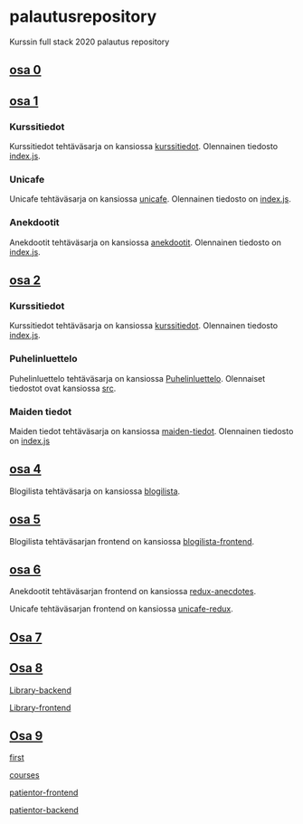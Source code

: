 # palautusrepository

Kurssin full stack 2020 palautus repository

## [osa 0](https://github.com/elehtine/palautusrepository/tree/master/osa0)

## [osa 1](https://github.com/elehtine/palautusrepository/blob/master/osa1/README.md)

### Kurssitiedot

Kurssitiedot tehtäväsarja on kansiossa [kurssitiedot](https://github.com/elehtine/palautusrepository/tree/master/osa1/kurssitiedot). Olennainen tiedosto [index.js](https://github.com/elehtine/palautusrepository/blob/master/osa1/kurssitiedot/src/index.js).

### Unicafe

Unicafe tehtäväsarja on kansiossa [unicafe](https://github.com/elehtine/palautusrepository/tree/master/osa1/unicafe). Olennainen tiedosto on [index.js](https://github.com/elehtine/palautusrepository/blob/master/osa1/unicafe/src/index.js).

### Anekdootit

Anekdootit tehtäväsarja on kansiossa [anekdootit](https://github.com/elehtine/palautusrepository/tree/master/osa1/anekdootit). Olennainen tiedosto on [index.js](https://github.com/elehtine/palautusrepository/blob/master/osa1/anekdootit/src/index.js).

## [osa 2](https://github.com/elehtine/palautusrepository/tree/master/osa2)

### Kurssitiedot

Kurssitiedot tehtäväsarja on kansiossa [kurssitiedot](https://github.com/elehtine/palautusrepository/tree/master/osa1/kurssitiedot). Olennainen tiedosto [index.js](https://github.com/elehtine/palautusrepository/blob/master/osa1/kurssitiedot/src/index.js).

### Puhelinluettelo

Puhelinluettelo tehtäväsarja on kansiossa [Puhelinluettelo](https://github.com/elehtine/palautusrepository/tree/master/osa2/puhelinluettelo). Olennaiset tiedostot ovat kansiossa [src](https://github.com/elehtine/palautusrepository/blob/master/osa2/puhelinluettelo/src).

### Maiden tiedot

Maiden tiedot tehtäväsarja on kansiossa [maiden-tiedot](https://github.com/elehtine/palautusrepository/tree/master/osa2/maiden-tiedot). Olennainen tiedosto on [index.js](https://github.com/elehtine/palautusrepository/blob/master/osa2/maiden-tiedot/src/index.js)

## [osa 4](https://github.com/elehtine/palautusrepository/tree/master/osa4)

Blogilista tehtäväsarja on kansiossa [blogilista](https://github.com/elehtine/palautusrepository/tree/master/osa4/blogilista).

## [osa 5](https://github.com/elehtine/palautusrepository/tree/master/osa5)

Blogilista tehtäväsarjan frontend on kansiossa [blogilista-frontend](https://github.com/elehtine/palautusrepository/tree/master/osa5/bloglist-frontend).

## [osa 6](https://github.com/elehtine/palautusrepository/tree/master/osa6)

Anekdootit tehtäväsarjan frontend on kansiossa [redux-anecdotes](https://github.com/elehtine/palautusrepository/tree/master/osa6/redux-anecdotes).

Unicafe tehtäväsarjan frontend on kansiossa [unicafe-redux](https://github.com/elehtine/palautusrepository/tree/master/osa6/unicafe-redux).

## [Osa 7](https://github.com/elehtine/palautusrepository/tree/master/osa7)

## [Osa 8](https://github.com/elehtine/palautusrepository/tree/master/osa8-uusi)

[Library-backend](https://github.com/elehtine/palautusrepository/tree/master/osa8-uusi/library-backend)

[Library-frontend](https://github.com/elehtine/palautusrepository/tree/master/osa8-uusi/library-frontend)

## [Osa 9](https://github.com/elehtine/palautusrepository/tree/master/osa9)

[first](https://github.com/elehtine/palautusrepository/tree/master/osa9/first)

[courses](https://github.com/elehtine/palautusrepository/tree/master/osa9/courses)

[patientor-frontend](https://github.com/elehtine/palautusrepository/tree/master/osa9/temp)

[patientor-backend](https://github.com/elehtine/palautusrepository/tree/master/osa9/patientor-backend)

